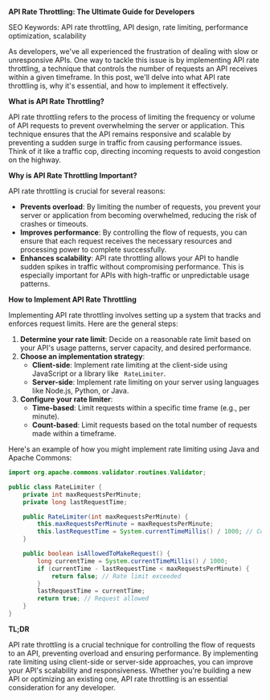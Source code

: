 **API Rate Throttling: The Ultimate Guide for Developers**

SEO Keywords: API rate throttling, API design, rate limiting, performance optimization, scalability

As developers, we've all experienced the frustration of dealing with slow or unresponsive APIs. One way to tackle this issue is by implementing API rate throttling, a technique that controls the number of requests an API receives within a given timeframe. In this post, we'll delve into what API rate throttling is, why it's essential, and how to implement it effectively.

**What is API Rate Throttling?**

API rate throttling refers to the process of limiting the frequency or volume of API requests to prevent overwhelming the server or application. This technique ensures that the API remains responsive and scalable by preventing a sudden surge in traffic from causing performance issues. Think of it like a traffic cop, directing incoming requests to avoid congestion on the highway.

**Why is API Rate Throttling Important?**

API rate throttling is crucial for several reasons:

* **Prevents overload**: By limiting the number of requests, you prevent your server or application from becoming overwhelmed, reducing the risk of crashes or timeouts.
* **Improves performance**: By controlling the flow of requests, you can ensure that each request receives the necessary resources and processing power to complete successfully.
* **Enhances scalability**: API rate throttling allows your API to handle sudden spikes in traffic without compromising performance. This is especially important for APIs with high-traffic or unpredictable usage patterns.

**How to Implement API Rate Throttling**

Implementing API rate throttling involves setting up a system that tracks and enforces request limits. Here are the general steps:

1. **Determine your rate limit**: Decide on a reasonable rate limit based on your API's usage patterns, server capacity, and desired performance.
2. **Choose an implementation strategy**:
	* **Client-side**: Implement rate limiting at the client-side using JavaScript or a library like ` RateLimiter`.
	* **Server-side**: Implement rate limiting on your server using languages like Node.js, Python, or Java.
3. **Configure your rate limiter**:
	* **Time-based**: Limit requests within a specific time frame (e.g., per minute).
	* **Count-based**: Limit requests based on the total number of requests made within a timeframe.

Here's an example of how you might implement rate limiting using Java and Apache Commons:
```java
import org.apache.commons.validator.routines.Validator;

public class RateLimiter {
    private int maxRequestsPerMinute;
    private long lastRequestTime;

    public RateLimiter(int maxRequestsPerMinute) {
        this.maxRequestsPerMinute = maxRequestsPerMinute;
        this.lastRequestTime = System.currentTimeMillis() / 1000; // Convert to seconds
    }

    public boolean isAllowedToMakeRequest() {
        long currentTime = System.currentTimeMillis() / 1000;
        if (currentTime - lastRequestTime < maxRequestsPerMinute) {
            return false; // Rate limit exceeded
        }
        lastRequestTime = currentTime;
        return true; // Request allowed
    }
}
```
**TL;DR**

API rate throttling is a crucial technique for controlling the flow of requests to an API, preventing overload and ensuring performance. By implementing rate limiting using client-side or server-side approaches, you can improve your API's scalability and responsiveness. Whether you're building a new API or optimizing an existing one, API rate throttling is an essential consideration for any developer.